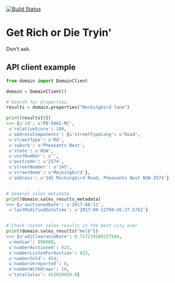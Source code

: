 [![Build Status](https://travis-ci.org/andycasey/get-rich-or-die-trying.svg?branch=master)](https://travis-ci.org/andycasey/get-rich-or-die-trying)

# Get Rich or Die Tryin'

Don't ask.

## API client example

````python
from domain import DomainClient

domain = DomainClient()

# Search for properties.
results = domain.properties("Mockingbird lane")

print(results[0])
>>> {u'id': u'PB-5682-MC',
 u'relativeScore': 100,
 u'addressComponents': {u'streetTypeLong': u'Road',
 u'streetType': u'Rd',
 u'suburb': u'Pheasants Nest',
 u'state': u'NSW',
 u'unitNumber': u'',
 u'postcode': u'2574',
 u'streetNumber': u'145',
 u'streetName': u'Mockingbird'},
 u'address': u'145 Mockingbird Road, Pheasants Nest NSW 2574'}


# General sales metadata
print(domain.sales_results_metadata)
>>> {u'auctionedDate': u'2017-08-12',
 u'lastModifiedDateTime': u'2017-08-12T08:45:37.576Z'}


# Check recent sales results in the best city ever
print(domain.sales_results("melb"))
>>> {u'adjClearanceRate': 0.717219589257504,
 u'median': 898000,
 u'numberAuctioned': 623,
 u'numberListedForAuction': 823,
 u'numberSold': 454,
 u'numberUnreported': 8,
 u'numberWithdrawn': 10,
 u'totalSales': 412839650.0}
 ````
